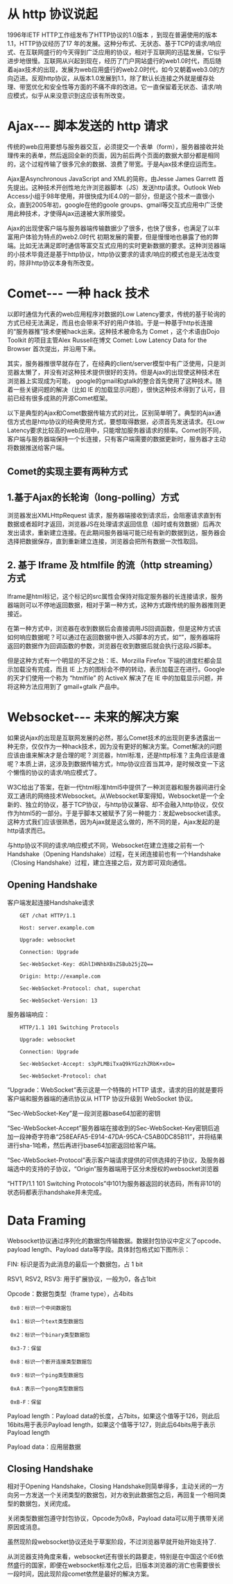 # 从 http 协议说起 #
1996年IETF  HTTP工作组发布了HTTP协议的1.0版本 ，到现在普遍使用的版本1.1，HTTP协议经历了17 年的发展。这种分布式、无状态、基于TCP的请求/响应式、在互联网盛行的今天得到广泛应用的协议，相对于互联网的迅猛发展，它似乎进步地很慢。互联网从兴起到现在，经历了门户网站盛行的web1.0时代，而后随着ajax技术的出现，发展为web应用盛行的web2.0时代，如今又朝着web3.0的方向迈进。反观http协议，从版本1.0发展到1.1，除了默认长连接之外就是缓存处理、带宽优化和安全性等方面的不痛不痒的改进。它一直保留着无状态、请求/响应模式，似乎从来没意识到这应该有所改变。

 

# Ajax--- 脚本发送的 http 请求 #

传统的web应用要想与服务器交互，必须提交一个表单（form），服务器接收并处理传来的表单，然后返回全新的页面，因为前后两个页面的数据大部分都是相同的，这个过程传输了很多冗余的数据、浪费了带宽。于是Ajax技术便应运而生。

Ajax是Asynchronous JavaScript and XML的简称，由Jesse James Garrett 首先提出。这种技术开创性地允许浏览器脚本（JS）发送http请求。Outlook Web Access小组于98年使用，并很快成为IE4.0的一部分，但是这个技术一直很小众，直到2005年初，google在他的goole groups、gmail等交互式应用中广泛使用此种技术，才使得Ajax迅速被大家所接受。

Ajax的出现使客户端与服务器端传输数据少了很多，也快了很多，也满足了以丰富用户体验为特点的web2.0时代 初期发展的需要，但是慢慢地也暴露了他的弊端。比如无法满足即时通信等富交互式应用的实时更新数据的要求。这种浏览器端的小技术毕竟还是基于http协议，http协议要求的请求/响应的模式也是无法改变的，除非http协议本身有所改变。

 

# Comet--- 一种 hack 技术 #

以即时通信为代表的web应用程序对数据的Low Latency要求，传统的基于轮询的方式已经无法满足，而且也会带来不好的用户体验。于是一种基于http长连接的“服务器推”技术便被hack出来。这种技术被命名为 Comet ，这个术语由Dojo Toolkit 的项目主管Alex Russell在博文 Comet: Low Latency Data for the Browser 首次提出，并沿用下来。

其实，服务器推很早就存在了，在经典的client/server模型中有广泛使用，只是浏览器太懒了，并没有对这种技术提供很好的支持。但是Ajax的出现使这种技术在浏览器上实现成为可能， google的gmail和gtalk的整合首先使用了这种技术。随着一些关键问题的解决（比如 IE 的加载显示问题），很快这种技术得到了认可，目前已经有很多成熟的开源Comet框架。

以下是典型的Ajax和Comet数据传输方式的对比，区别简单明了。典型的Ajax通信方式也是http协议的经典使用方式，要想取得数据，必须首先发送请求。在Low Latency要求比较高的web应用中，只能增加服务器请求的频率。Comet则不同，客户端与服务器端保持一个长连接，只有客户端需要的数据更新时，服务器才主动将数据推送给客户端。


## Comet的实现主要有两种方式 ##

## 1.基于Ajax的长轮询（long-polling）方式 ##
浏览器发出XMLHttpRequest 请求，服务器端接收到请求后，会阻塞请求直到有数据或者超时才返回，浏览器JS在处理请求返回信息（超时或有效数据）后再次发出请求，重新建立连接。在此期间服务器端可能已经有新的数据到达，服务器会选择把数据保存，直到重新建立连接，浏览器会把所有数据一次性取回。


## 2.  基于 Iframe 及 htmlfile 的流（http streaming）方式 ##

Iframe是html标记，这个标记的src属性会保持对指定服务器的长连接请求，服务器端则可以不停地返回数据，相对于第一种方式，这种方式跟传统的服务器推则更接近。

在第一种方式中，浏览器在收到数据后会直接调用JS回调函数，但是这种方式该如何响应数据呢？可以通过在返回数据中嵌入JS脚本的方式，如“<script type="text/javascript">js_func(“data from server ”)</script>”，服务器端将返回的数据作为回调函数的参数，浏览器在收到数据后就会执行这段JS脚本。


但是这种方式有一个明显的不足之处：IE、Morzilla Firefox 下端的进度栏都会显示加载没有完成，而且 IE 上方的图标会不停的转动，表示加载正在进行。Google 的天才们使用一个称为 “htmlfile” 的 ActiveX 解决了在 IE 中的加载显示问题，并将这种方法应用到了 gmail+gtalk 产品中。

# Websocket--- 未来的解决方案 #

如果说Ajax的出现是互联网发展的必然，那么Comet技术的出现则更多透露出一种无奈，仅仅作为一种hack技术，因为没有更好的解决方案。Comet解决的问题应该由谁来解决才是合理的呢？浏览器，html标准，还是http标准？主角应该是谁呢？本质上讲，这涉及到数据传输方式，http协议应首当其冲，是时候改变一下这个懒惰的协议的请求/响应模式了。

W3C给出了答案，在新一代html标准html5中提供了一种浏览器和服务器间进行全双工通讯的网络技术Websocket。从Websocket草案得知，Websocket是一个全新的、独立的协议，基于TCP协议，与http协议兼容、却不会融入http协议，仅仅作为html5的一部分。于是乎脚本又被赋予了另一种能力：发起websocket请求。这种方式我们应该很熟悉，因为Ajax就是这么做的，所不同的是，Ajax发起的是http请求而已。 

与http协议不同的请求/响应模式不同，Websocket在建立连接之前有一个Handshake（Opening Handshake）过程，在关闭连接前也有一个Handshake（Closing Handshake）过程，建立连接之后，双方即可双向通信。

## Opening Handshake ##

 客户端发起连接Handshake请求

        GET /chat HTTP/1.1

        Host: server.example.com

        Upgrade: websocket

        Connection: Upgrade

        Sec-WebSocket-Key: dGhlIHNhbXBsZSBub25jZQ==

        Origin: http://example.com

        Sec-WebSocket-Protocol: chat, superchat

        Sec-WebSocket-Version: 13

 服务器端响应：

        HTTP/1.1 101 Switching Protocols

        Upgrade: websocket

        Connection: Upgrade

        Sec-WebSocket-Accept: s3pPLMBiTxaQ9kYGzzhZRbK+xOo=

        Sec-WebSocket-Protocol: chat

“Upgrade：WebSocket”表示这是一个特殊的 HTTP 请求，请求的目的就是要将客户端和服务器端的通讯协议从 HTTP 协议升级到 WebSocket 协议。<br/>

“Sec-WebSocket-Key”是一段浏览器base64加密的密钥<br/>

“Sec-WebSocket-Accept”服务器端在接收到的Sec-WebSocket-Key密钥后追加一段神奇字符串“258EAFA5-E914-47DA-95CA-C5AB0DC85B11”，并将结果进行sha-1哈希，然后再进行base64加密返回给客户端。<br/>

“Sec-WebSocket-Protocol”表示客户端请求提供的可供选择的子协议，及服务器端选中的支持的子协议，“Origin”服务器端用于区分未授权的websocket浏览器<br/>

“HTTP/1.1 101 Switching Protocols”中101为服务器返回的状态码，所有非101的状态码都表示handshake并未完成。<br/>

 
# Data Framing #

Websocket协议通过序列化的数据包传输数据。数据封包协议中定义了opcode、payload length、Payload data等字段。具体封包格式如下图所示：<br/>


FIN: 标识是否为此消息的最后一个数据包，占 1 bit<br/>

RSV1, RSV2, RSV3:  用于扩展协议，一般为0，各占1bit<br/>

Opcode：数据包类型（frame type），占4bits<br/>

     0x0：标识一个中间数据包

     0x1：标识一个text类型数据包

     0x2：标识一个binary类型数据包

     0x3-7：保留

     0x8：标识一个断开连接类型数据包

     0x9：标识一个ping类型数据包

     0xA：表示一个pong类型数据包

     0xB-F：保留

Payload length：Payload data的长度，占7bits，如果这个值等于126，则此后16bits用于表示Payload length，如果这个值等于127，则此后64bits用于表示Payload length<br/>

Payload data：应用层数据<br/>

## Closing Handshake ##

相对于Opening Handshake，Closing Handshake则简单得多，主动关闭的一方向另一方发送一个关闭类型的数据包，对方收到此数据包之后，再回复一个相同类型的数据包，关闭完成。<br/>

关闭类型数据包遵守封包协议，Opcode为0x8，Payload data可以用于携带关闭原因或消息。 <br/>

虽然现阶段websocket协议还处于草案阶段，不过浏览器早就开始开始支持了.<br/>

从浏览器支持角度来看，websocket还有很长的路要走，特别是在中国这个IE6依然盛行的国家，即便在websocket标准化之后，旧版本浏览器的消亡也需要很长一段时间，因此现阶段comet依然是最好的解决方案。<br/>